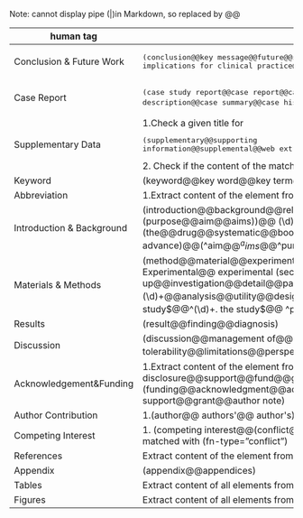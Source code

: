 Note: cannot display pipe (|)in Markdown, so replaced by @@

| human tag|purpose|
-----------|-------|
| Conclusion & Future Work |	<pre>(conclusion@@key message@@future@@summary@@recommendation@@ implications for clinical practice@@concluding remark)</pre>|
| Case Report	| <pre>(case study report@@case report@@case presentation@@case description@@case summary@@case history@@ (\d)+\. case@@^ case (\d)+$@@^case$@@^cases$)</pre>|
| Supplementary Data	| 1.Check a given title for <pre>(supplementary@@supporting information@@supplemental@@web extra material)</pre> 2. Check if the content of the <footnote> matches with (supplementary)|
|Keyword	|(keyword@@key word@@key term@@index@@ocis code@@mesh@@accession@@search term)	
|Abbreviation	|1.Extract content of the <glossary> element from a given xml document 2.(abbreviation@@glossary)|
|Introduction & Background	|(introduction@@background@@related literature@@literature review@@ objective@@ purpose of this study@@study (purpose@@aim@@aims))@@ (\d)+. (purpose@@aims@@aim)@@(aims@@aim@@purpose) of the study) @@ (the@@drug@@systematic@@book) review@@review of literature@@related work@@ recent advance)@@(^aim$@@^aims$@@^purpose$@@^purposes$@@^purpose/aim$@@ ^purpose of study$@@^review$@@^reviews$@@^minireview$)|
|Materials & Methods	|(method@@material@@experimental procedure@@implementation@@ methodology@@treatment@@statistical analysis@@(\d)+. Experimental@@ experimental (section@@evaluation@@design@@approach@@protocol@@setting@@set up@@investigation@@detail@@part@@pespective@@tool)@@study protocol@@ construction and content@@experiment (\d)+@@analysis@@utility@@design@@ (\d)+\. Theory@@theory and@@theory of)@@ (^experiments$@@^experimental$@@^the study$@@^(\d)+. the study$@@ ^protocol$@@^protocols$@@^theory$) AND NOT (supplement)|
|Results	|(result@@finding@@diagnosis)|
|Discussion	|(discussion@@management of@@(\d)+. management@@safety and tolerability@@limitations@@perspective@@commentary@@(\d)+. comment@@^management$@@^comment$@@^comments$)|
|Acknowledgement&Funding	|1.Extract content of the <ack> element from a given xml document 2.Check if the content of the <footnote>  matched with (financial disclosure@@support@@fund@@grant@@thank) 3.(funding@@acknowledgment@@acknowledgement@@acknowledgement@@acknowlegement@@open access@@financial support@@grant@@author note)|
|Author Contribution |	1.(author@@ authors'@@ author's) contribution 2.Check if the content of the <footnote> element matched with (fn-type=”con”)|
|Competing Interest	| 1. (competing interest@@(conflict@@conflicts) of interest@@disclosure@@declaration) 2. Check if the content of the <footnote> element matched with (fn-type=”conflict”)|
|References	| Extract content of the <ref-list> element from a given xml document|
|Appendix	|(appendix@@appendices)|
|Tables	|Extract content of all <table-wrap> elements from a given xml document|
|Figures	|Extract content of all <fig> elements from a given xml document|



